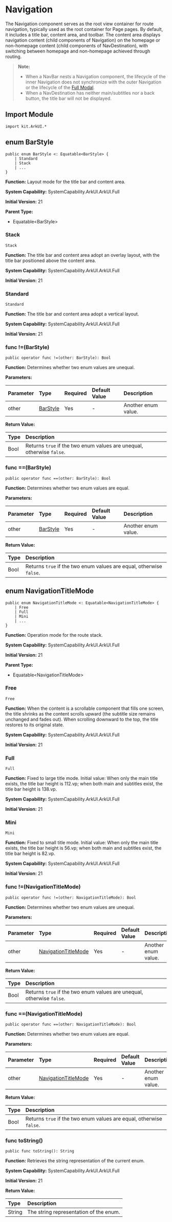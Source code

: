 # Navigation

The Navigation component serves as the root view container for route navigation, typically used as the root container for Page pages. By default, it includes a title bar, content area, and toolbar. The content area displays navigation content (child components of Navigation) on the homepage or non-homepage content (child components of NavDestination), with switching between homepage and non-homepage achieved through routing.

> **Note:**
>
> - When a NavBar nests a Navigation component, the lifecycle of the inner Navigation does not synchronize with the outer Navigation or the lifecycle of the [Full Modal](./cj-universal-attribute-bindcontentcover.md).
> - When a NavDestination has neither main/subtitles nor a back button, the title bar will not be displayed.

## Import Module

```cangjie
import kit.ArkUI.*
```

## enum BarStyle

```cangjie
public enum BarStyle <: Equatable<BarStyle> {
    | Standard
    | Stack
    | ...
}
```

**Function:** Layout mode for the title bar and content area.

**System Capability:** SystemCapability.ArkUI.ArkUI.Full

**Initial Version:** 21

**Parent Type:**

- Equatable\<BarStyle>

### Stack

```cangjie
Stack
```

**Function:** The title bar and content area adopt an overlay layout, with the title bar positioned above the content area.

**System Capability:** SystemCapability.ArkUI.ArkUI.Full

**Initial Version:** 21

### Standard

```cangjie
Standard
```

**Function:** The title bar and content area adopt a vertical layout.

**System Capability:** SystemCapability.ArkUI.ArkUI.Full

**Initial Version:** 21

### func !=(BarStyle)

```cangjie
public operator func !=(other: BarStyle): Bool
```

**Function:** Determines whether two enum values are unequal.

**Parameters:**

| Parameter | Type | Required | Default Value | Description |
|:---|:---|:---|:---|:---|
| other | [BarStyle](#enum-barstyle) | Yes | - | Another enum value. |

**Return Value:**

| Type | Description |
|:----|:----|
| Bool | Returns `true` if the two enum values are unequal, otherwise `false`. |

### func ==(BarStyle)

```cangjie
public operator func ==(other: BarStyle): Bool
```

**Function:** Determines whether two enum values are equal.

**Parameters:**

| Parameter | Type | Required | Default Value | Description |
|:---|:---|:---|:---|:---|
| other | [BarStyle](#enum-barstyle) | Yes | - | Another enum value. |

**Return Value:**

| Type | Description |
|:----|:----|
| Bool | Returns `true` if the two enum values are equal, otherwise `false`. |

## enum NavigationTitleMode

```cangjie
public enum NavigationTitleMode <: Equatable<NavigationTitleMode> {
    | Free
    | Full
    | Mini
    | ...
}
```

**Function:** Operation mode for the route stack.

**System Capability:** SystemCapability.ArkUI.ArkUI.Full

**Initial Version:** 21

**Parent Type:**

- Equatable\<NavigationTitleMode>

### Free

```cangjie
Free
```

**Function:** When the content is a scrollable component that fills one screen, the title shrinks as the content scrolls upward (the subtitle size remains unchanged and fades out). When scrolling downward to the top, the title restores to its original state.

**System Capability:** SystemCapability.ArkUI.ArkUI.Full

**Initial Version:** 21

### Full

```cangjie
Full
```

**Function:** Fixed to large title mode. Initial value: When only the main title exists, the title bar height is 112.vp; when both main and subtitles exist, the title bar height is 138.vp.

**System Capability:** SystemCapability.ArkUI.ArkUI.Full

**Initial Version:** 21

### Mini

```cangjie
Mini
```

**Function:** Fixed to small title mode. Initial value: When only the main title exists, the title bar height is 56.vp; when both main and subtitles exist, the title bar height is 82.vp.

**System Capability:** SystemCapability.ArkUI.ArkUI.Full

**Initial Version:** 21

### func !=(NavigationTitleMode)

```cangjie
public operator func !=(other: NavigationTitleMode): Bool
```

**Function:** Determines whether two enum values are unequal.

**Parameters:**

| Parameter | Type | Required | Default Value | Description |
|:---|:---|:---|:---|:---|
| other | [NavigationTitleMode](#enum-navigationtitlemode) | Yes | - | Another enum value. |

**Return Value:**

| Type | Description |
|:----|:----|
| Bool | Returns `true` if the two enum values are unequal, otherwise `false`. |

### func ==(NavigationTitleMode)

```cangjie
public operator func ==(other: NavigationTitleMode): Bool
```

**Function:** Determines whether two enum values are equal.

**Parameters:**

| Parameter | Type | Required | Default Value | Description |
|:---|:---|:---|:---|:---|
| other | [NavigationTitleMode](#enum-navigationtitlemode) | Yes | - | Another enum value. |

**Return Value:**

| Type | Description |
|:----|:----|
| Bool | Returns `true` if the two enum values are equal, otherwise `false`. |

### func toString()

```cangjie
public func toString(): String
```

**Function:** Retrieves the string representation of the current enum.

**System Capability:** SystemCapability.ArkUI.ArkUI.Full

**Initial Version:** 21

**Return Value:**

| Type | Description |
|:----|:----|
| String | The string representation of the enum. |